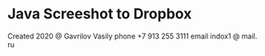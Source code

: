 # Java Screeshot to Dropbox

Created 2020 @ Gavrilov Vasily
phone +7 913 255 3111
email indox1 @ mail. ru
